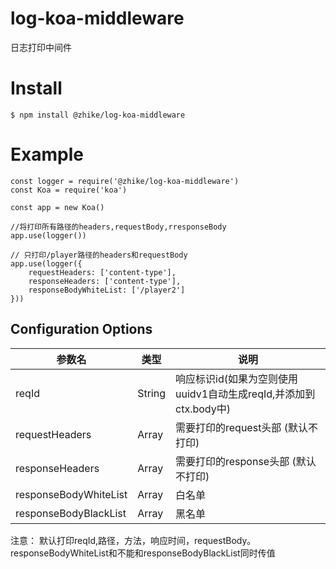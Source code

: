 # log-koa-middleware
日志打印中间件

# Install
```
$ npm install @zhike/log-koa-middleware
```

# Example
```
const logger = require('@zhike/log-koa-middleware')
const Koa = require('koa')

const app = new Koa()

//将打印所有路径的headers,requestBody,rresponseBody
app.use(logger())

// 只打印/player路径的headers和requestBody
app.use(logger({
    requestHeaders: ['content-type'],
    responseHeaders: ['content-type'],
    responseBodyWhiteList: ['/player2']
}))
```

## Configuration Options
| 参数名                 | 类型                          |  说明  |
| --------              | -----                         | ------ |
| reqId                    | String                           | 响应标识id(如果为空则使用uuidv1自动生成reqId,并添加到ctx.body中)                            |
| requestHeaders | Array                      | 需要打印的request头部   (默认不打印)            |
| responseHeaders | Array                      | 需要打印的response头部 (默认不打印)                 |
| responseBodyWhiteList               | Array                           | 白名单                            |
| responseBodyBlackList       | Array                           | 黑名单                       |

注意： 默认打印reqId,路径，方法，响应时间，requestBody。responseBodyWhiteList和不能和responseBodyBlackList同时传值